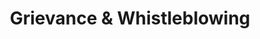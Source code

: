 ---
title: 'Grievance & Whistleblowing'
layout: 'layouts/grievance-and-whistleblowing.njk'
bodyClass: 'page-grievance-and-whistleblowing'
---